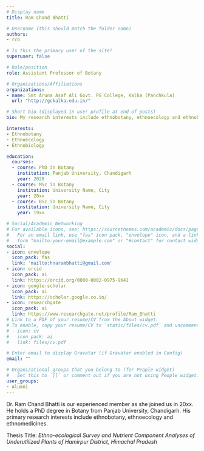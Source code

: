 ```yaml
---
# Display name
title: Ram Chand Bhatti

# Username (this should match the folder name)
authors:
- rcb

# Is this the primary user of the site?
superuser: false

# Role/position
role: Assistant Professor of Botany

# Organizations/Affiliations
organizations:
- name: Smt Aruna Asaf Ali Govt. PG College, Kalka (Panchkula) 
  url: "http://gckalka.edu.in/"

# Short bio (displayed in user profile at end of posts)
bio: My research interests include ethnobotany, ethnoecology and ethnobiology.

interests:
- Ethnobotany
- Ethnoecology
- Ethnobiology

education:
  courses:
  - course: PhD in Botany
    institution: Panjab University, Chandigarh
    year: 2020
  - course: MSc in Botany
    institution: University Name, City
    year: 20xx
  - course: BSc in Botany
    institution: University Name, City
    year: 19xx

# Social/Academic Networking
# For available icons, see: https://sourcethemes.com/academic/docs/page-builder/#icons
#   For an email link, use "fas" icon pack, "envelope" icon, and a link in the
#   form "mailto:your-email@example.com" or "#contact" for contact widget.
social:
- icon: envelope
  icon_pack: fas
  link: 'mailto:hnarambhatti@gmail.com'
- icon: orcid
  icon_pack: ai
  link: https://orcid.org/0000-0002-0975-9641
- icon: google-scholar
  icon_pack: ai
  link: https://scholar.google.co.in/
- icon: researchgate
  icon_pack: ai
  link: https://www.researchgate.net/profile/Ram_Bhatti
# Link to a PDF of your resume/CV from the About widget.
# To enable, copy your resume/CV to `static/files/cv.pdf` and uncomment the lines below.
# - icon: cv
#   icon_pack: ai
#   link: files/cv.pdf

# Enter email to display Gravatar (if Gravatar enabled in Config)
email: ""

# Organizational groups that you belong to (for People widget)
#   Set this to `[]` or comment out if you are not using People widget.
user_groups:
- Alumni
---
```


Dr. Ram Chand Bhatti is our experienced member as she joined us in 20xx. He holds a PhD degree in Botany from Panjab University, Chandigarh. His primary research interests include ethnobotany, ethnoecology and ethnomedicines.

Thesis Title: *Ethno-ecological Survey and Nutrient Component Analyses of Underutilized Plants of Hamirpur District, Himachal Pradesh*
